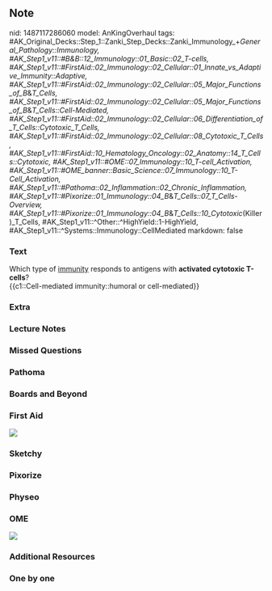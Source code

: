 ## Note
nid: 1487117286060
model: AnKingOverhaul
tags: #AK_Original_Decks::Step_1::Zanki_Step_Decks::Zanki_Immunology_+_General_Pathology::Immunology, #AK_Step1_v11::#B&B::12_Immunology::01_Basic::02_T-cells, #AK_Step1_v11::#FirstAid::02_Immunology::02_Cellular::01_Innate_vs_Adaptive_Immunity::Adaptive, #AK_Step1_v11::#FirstAid::02_Immunology::02_Cellular::05_Major_Functions_of_B_&_T_Cells, #AK_Step1_v11::#FirstAid::02_Immunology::02_Cellular::05_Major_Functions_of_B_&_T_Cells::Cell-Mediated, #AK_Step1_v11::#FirstAid::02_Immunology::02_Cellular::06_Differentiation_of_T_Cells::Cytotoxic_T_Cells, #AK_Step1_v11::#FirstAid::02_Immunology::02_Cellular::08_Cytotoxic_T_Cells, #AK_Step1_v11::#FirstAid::10_Hematology_Oncology::02_Anatomy::14_T_Cells::Cytotoxic, #AK_Step1_v11::#OME::07_Immunology::10_T-cell_Activation, #AK_Step1_v11::#OME_banner::Basic_Science::07_Immunology::10_T-Cell_Activation, #AK_Step1_v11::#Pathoma::02_Inflammation::02_Chronic_Inflammation, #AK_Step1_v11::#Pixorize::01_Immunology::04_B_&_T_Cells::07_T_Cells_-_Overview, #AK_Step1_v11::#Pixorize::01_Immunology::04_B_&_T_Cells::10_Cytotoxic_(Killer)_T_Cells, #AK_Step1_v11::^Other::^HighYield::1-HighYield, #AK_Step1_v11::^Systems::Immunology::CellMediated
markdown: false

### Text
<div>
  Which type of <u>immunity</u> responds to antigens with
  <b>activated cytotoxic T-cells</b>?
</div>
<div>
  {{c1::Cell-mediated immunity::humoral or cell-mediated}}
</div>

### Extra


### Lecture Notes


### Missed Questions


### Pathoma


### Boards and Beyond


### First Aid
<img src="tmpwwng4cg_.png">

### Sketchy


### Pixorize


### Physeo


### OME
<div class="ome-widget">
  <a href=
  "https://onlinemeded.org/spa/immunology/t-cell-activation/acquire?ref=anki">
  <img src="_OME_AnkiFlashcards_Lesson_5.png"></a>
</div>

### Additional Resources


### One by one

